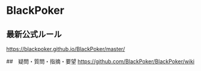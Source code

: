 # BlackPoker

## 最新公式ルール
https://blackpoker.github.io/BlackPoker/master/

##　疑問・質問・指摘・要望
https://github.com/BlackPoker/BlackPoker/wiki

